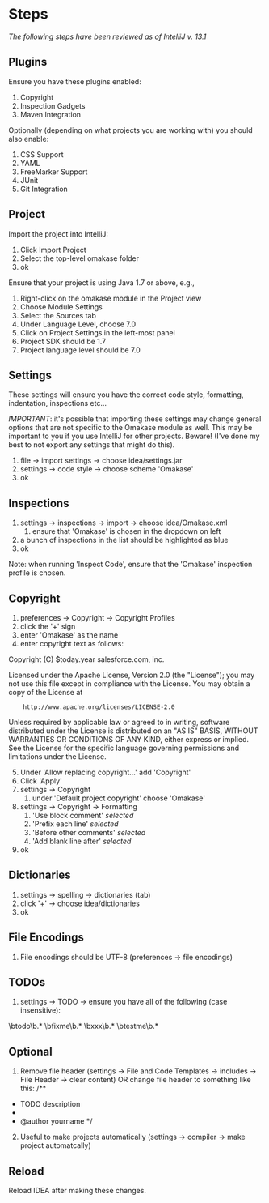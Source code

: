 Steps
=====

_The following steps have been reviewed as of IntelliJ v. 13.1_

Plugins
-------
Ensure you have these plugins enabled:

1. Copyright
2. Inspection Gadgets
3. Maven Integration

Optionally (depending on what projects you are working with) you should also enable:

1. CSS Support
2. YAML
3. FreeMarker Support
4. JUnit
5. Git Integration


Project
-------

Import the project into IntelliJ:

1. Click Import Project
2. Select the top-level omakase folder
3. ok

Ensure that your project is using Java 1.7 or above, e.g., 

1. Right-click on the omakase module in the Project view
2. Choose Module Settings
3. Select the Sources tab
4. Under Language Level, choose 7.0
5. Click on Project Settings in the left-most panel
6. Project SDK should be 1.7
7. Project language level should be 7.0

Settings
--------

These settings will ensure you have the correct code style, formatting, indentation, inspections etc... 

*IMPORTANT*: it's possible that importing these settings may change general options that are not specific to the Omakase module as well. This may be important to you if you use IntelliJ for other projects. Beware! (I've done my best to not export any settings that might do this).

1. file -> import settings -> choose idea/settings.jar
2. settings -> code style -> choose scheme 'Omakase'
3. ok

Inspections
-----------

1. settings -> inspections -> import -> choose idea/Omakase.xml
    1. ensure that 'Omakase' is chosen in the dropdown on left
2. a bunch of inspections in the list should be highlighted as blue
3. ok

Note: when running 'Inspect Code', ensure that the 'Omakase' inspection profile is chosen.

Copyright
---------
1. preferences -> Copyright -> Copyright Profiles
2. click the '+' sign
3. enter 'Omakase' as the name
4. enter copyright text as follows:

Copyright (C) $today.year salesforce.com, inc.

Licensed under the Apache License, Version 2.0 (the "License");
you may not use this file except in compliance with the License.
You may obtain a copy of the License at

        http://www.apache.org/licenses/LICENSE-2.0

Unless required by applicable law or agreed to in writing, software
distributed under the License is distributed on an "AS IS" BASIS,
WITHOUT WARRANTIES OR CONDITIONS OF ANY KIND, either express or implied.
See the License for the specific language governing permissions and
limitations under the License.

5. Under 'Allow replacing copyright...' add 'Copyright'
6. Click 'Apply'
7. settings -> Copyright
    1. under 'Default project copyright' choose 'Omakase'
8. settings -> Copyright -> Formatting
    1. 'Use block comment' *selected*
    2. 'Prefix each line' *selected*
    3. 'Before other comments' *selected*
    4. 'Add blank line after' *selected*
9. ok 

Dictionaries
------------
1. settings -> spelling -> dictionaries (tab)
2. click '+' -> choose idea/dictionaries
3. ok

File Encodings
--------------
1. File encodings should be UTF-8 (preferences -> file encodings)

TODOs
-----
1. settings -> TODO -> ensure you have all of the following (case insensitive):

\btodo\b.*
\bfixme\b.*
\bxxx\b.*
\btestme\b.*

Optional
--------
1. Remove file header (settings -> File and Code Templates -> includes -> File Header -> clear content) OR change file header to something like this:
/**
 * TODO description
 *
 * @author yourname
 */
2. Useful to make projects automatically (settings -> compiler -> make project automatcally)

Reload
------
Reload IDEA after making these changes.

